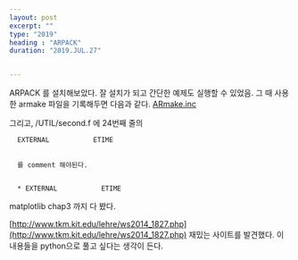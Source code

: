 ```yaml
---
layout: post
excerpt: ""
type: "2019"
heading : "ARPACK"
duration: "2019.JUL.27"


---
```

 

ARPACK 를 설치해보았다. 잘 설치가 되고 간단한 예제도 실행할 수 있었음. 그 때 사용한 armake 파일을 기록해두면 다음과 같다. [ARmake.inc](ARmake.html)

그리고, /UTIL/second.f 에 24번째 줄의 

      
	  EXTERNAL           ETIME
	  
	  
	  를 comment 해야된다. 
	  
      
	  * EXTERNAL           ETIME
	  

matplotlib chap3 까지 다 봤다.   

[http://www.tkm.kit.edu/lehre/ws2014_1827.php](http://www.tkm.kit.edu/lehre/ws2014_1827.php) 재밌는 사이트를 발견했다. 이 내용들을 python으로 풀고 싶다는 생각이 든다. 
	  